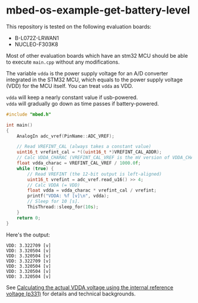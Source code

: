 # mbed-os-example-get-battery-level

This repository is tested on the following evaluation boards:
* B-L072Z-LRWAN1
* NUCLEO-F303K8

Most of other evaluation boards which have an stm32 MCU should be able to execute `main.cpp` without any modifications.

The variable `vdda` is the power supply voltage for an A/D converter integrated in the STM32 MCU,
which equals to the power supply voltage (VDD) for the MCU itself. You can treat `vdda` as VDD.

`vdda` will keep a nearly constant value if usb-powered.  
`vdda` will gradually go down as time passes if battery-powered.

```c++
#include "mbed.h"

int main()
{
    AnalogIn adc_vref(PinName::ADC_VREF);

    // Read VREFINT_CAL (always takes a constant value)
    uint16_t vrefint_cal = *((uint16_t *)VREFINT_CAL_ADDR);
    // Calc VDDA_CHARAC (VREFINT_CAL_VREF is the mV version of VDDA_CHARAC)
    float vdda_charac = VREFINT_CAL_VREF / 1000.0f;
    while (true) {
        // Read VREFINT (the 12-bit output is left-aligned)
        uint16_t vrefint = adc_vref.read_u16() >> 4;
        // Calc VDDA (= VDD)
        float vdda = vdda_charac * vrefint_cal / vrefint;
        printf("VDDA: %f [v]\n", vdda);
        // Sleep for 10 [s].
        ThisThread::sleep_for(10s);
    }
    return 0;
}
```

Here's the output:
```
VDD: 3.322709 [v]
VDD: 3.320504 [v]
VDD: 3.320504 [v]
VDD: 3.322709 [v]
VDD: 3.320504 [v]
VDD: 3.320504 [v]
VDD: 3.320504 [v]
```

See [Calculating the actual VDDA voltage using the internal reference voltage (p331)](https://www.st.com/resource/en/reference_manual/dm00108281-ultralowpower-stm32l0x2-advanced-armbased-32bit-mcus-stmicroelectronics.pdf)
for details and technical backgrounds.
